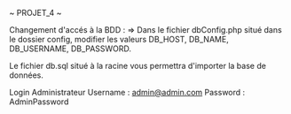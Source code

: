 ~ PROJET_4 ~
 
Changement d'accés à la BDD :
    =>  Dans le fichier dbConfig.php situé dans le dossier config,
        modifier les valeurs DB_HOST, DB_NAME, DB_USERNAME, DB_PASSWORD.

Le fichier db.sql situé à la racine vous permettra d'importer la base de données.

Login Administrateur 
    Username : admin@admin.com
    Password : AdminPassword
